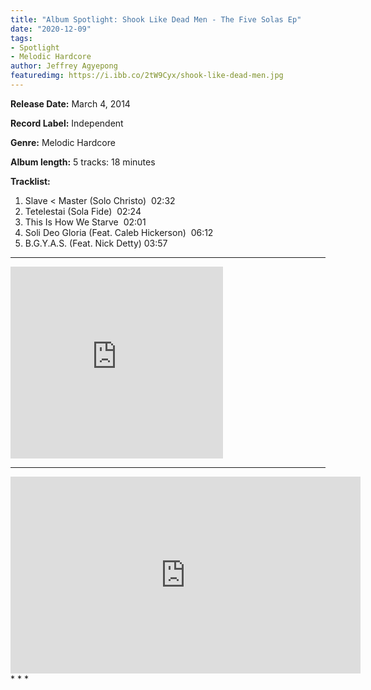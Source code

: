 ```yaml
---
title: "Album Spotlight: Shook Like Dead Men - The Five Solas Ep"
date: "2020-12-09"
tags:
- Spotlight
- Melodic Hardcore
author: Jeffrey Agyepong
featuredimg: https://i.ibb.co/2tW9Cyx/shook-like-dead-men.jpg
---
```


**Release Date:** March 4, 2014

**Record Label:** Independent

**Genre:** Melodic Hardcore

**Album length:** 5 tracks: 18 minutes

**Tracklist:**

1. Slave < Master (Solo Christo)  02:32 
2. Tetelestai (Sola Fide)  02:24 
3. This Is How We Starve  02:01
4. Soli Deo Gloria (Feat. Caleb Hickerson)  06:12 
5. B.G.Y.A.S. (Feat. Nick Detty) 03:57

* * *

<iframe style="border: 0; width: 340px; height: 307px;" src="https://bandcamp.com/EmbeddedPlayer/album=211969466/size=large/bgcol=ffffff/linkcol=0687f5/artwork=small/transparent=true/" seamless><a href="https://shooklikedeadmen.bandcamp.com/album/the-five-solas-ep">The Five Solas EP by Shook Like Dead Men</a></iframe>

* * *
<div class=video-container>
<iframe src="https://www.youtube.com/embed/WM3P9Rjjn-I" width="560" height="315" frameborder="0"></iframe>
</div>
* * *
